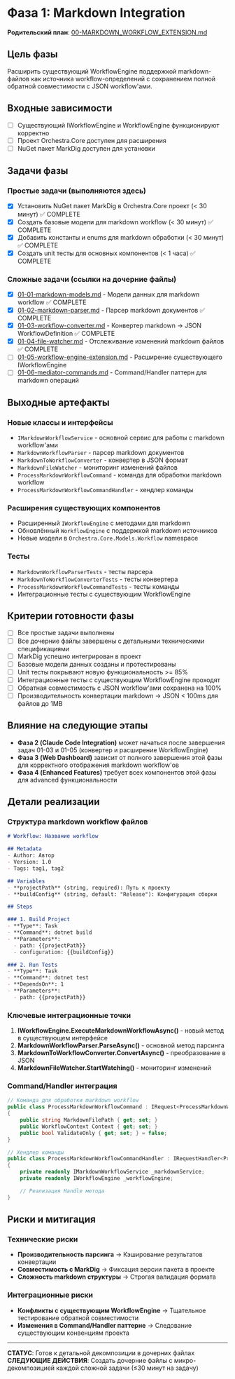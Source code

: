 # Фаза 1: Markdown Integration

**Родительский план**: [00-MARKDOWN_WORKFLOW_EXTENSION.md](../00-MARKDOWN_WORKFLOW_EXTENSION.md)

## Цель фазы
Расширить существующий WorkflowEngine поддержкой markdown-файлов как источника workflow-определений с сохранением полной обратной совместимости с JSON workflow'ами.

## Входные зависимости
- [ ] Существующий IWorkflowEngine и WorkflowEngine функционируют корректно
- [ ] Проект Orchestra.Core доступен для расширения
- [ ] NuGet пакет MarkDig доступен для установки

## Задачи фазы

### Простые задачи (выполняются здесь)
- [x] Установить NuGet пакет MarkDig в Orchestra.Core проект (< 30 минут) ✅ COMPLETE
- [x] Создать базовые модели для markdown workflow (< 30 минут) ✅ COMPLETE
- [x] Добавить константы и enums для markdown обработки (< 30 минут) ✅ COMPLETE
- [x] Создать unit тесты для основных компонентов (< 1 часа) ✅ COMPLETE

### Сложные задачи (ссылки на дочерние файлы)
- [x] [01-01-markdown-models.md](./01-Markdown-Integration/01-01-markdown-models.md) - Модели данных для markdown workflow ✅ COMPLETE
- [x] [01-02-markdown-parser.md](./01-Markdown-Integration/01-02-markdown-parser.md) - Парсер markdown документов ✅ COMPLETE
- [x] [01-03-workflow-converter.md](./01-Markdown-Integration/01-03-workflow-converter.md) - Конвертер markdown → JSON WorkflowDefinition ✅ COMPLETE
- [x] [01-04-file-watcher.md](./01-Markdown-Integration/01-04-file-watcher.md) - Отслеживание изменений markdown файлов ✅ COMPLETE
- [ ] [01-05-workflow-engine-extension.md](./01-Markdown-Integration/01-05-workflow-engine-extension.md) - Расширение существующего IWorkflowEngine
- [ ] [01-06-mediator-commands.md](./01-Markdown-Integration/01-06-mediator-commands.md) - Command/Handler паттерн для markdown операций

## Выходные артефакты

### Новые классы и интерфейсы
- `IMarkdownWorkflowService` - основной сервис для работы с markdown workflow'ами
- `MarkdownWorkflowParser` - парсер markdown документов
- `MarkdownToWorkflowConverter` - конвертер в JSON формат
- `MarkdownFileWatcher` - мониторинг изменений файлов
- `ProcessMarkdownWorkflowCommand` - команда для обработки markdown workflow
- `ProcessMarkdownWorkflowCommandHandler` - хендлер команды

### Расширения существующих компонентов
- Расширенный `IWorkflowEngine` с методами для markdown
- Обновлённый `WorkflowEngine` с поддержкой markdown источников
- Новые модели в `Orchestra.Core.Models.Workflow` namespace

### Тесты
- `MarkdownWorkflowParserTests` - тесты парсера
- `MarkdownToWorkflowConverterTests` - тесты конвертера
- `ProcessMarkdownWorkflowCommandTests` - тесты команды
- Интеграционные тесты с существующим WorkflowEngine

## Критерии готовности фазы
- [ ] Все простые задачи выполнены
- [ ] Все дочерние файлы завершены с детальными техническими спецификациями
- [ ] MarkDig успешно интегрирован в проект
- [ ] Базовые модели данных созданы и протестированы
- [ ] Unit тесты покрывают новую функциональность >= 85%
- [ ] Интеграционные тесты с существующим WorkflowEngine проходят
- [ ] Обратная совместимость с JSON workflow'ами сохранена на 100%
- [ ] Производительность конвертации markdown → JSON < 100ms для файлов до 1MB

## Влияние на следующие этапы
- **Фаза 2 (Claude Code Integration)** может начаться после завершения задач 01-03 и 01-05 (конвертер и расширение WorkflowEngine)
- **Фаза 3 (Web Dashboard)** зависит от полного завершения этой фазы для корректного отображения markdown workflow'ов
- **Фаза 4 (Enhanced Features)** требует всех компонентов этой фазы для advanced функциональности

## Детали реализации

### Структура markdown workflow файлов
```markdown
# Workflow: Название workflow

## Metadata
- Author: Автор
- Version: 1.0
- Tags: tag1, tag2

## Variables
- **projectPath** (string, required): Путь к проекту
- **buildConfig** (string, default: "Release"): Конфигурация сборки

## Steps

### 1. Build Project
- **Type**: Task
- **Command**: dotnet build
- **Parameters**:
  - path: {{projectPath}}
  - configuration: {{buildConfig}}

### 2. Run Tests
- **Type**: Task
- **Command**: dotnet test
- **DependsOn**: 1
- **Parameters**:
  - path: {{projectPath}}
```

### Ключевые интеграционные точки
1. **IWorkflowEngine.ExecuteMarkdownWorkflowAsync()** - новый метод в существующем интерфейсе
2. **MarkdownWorkflowParser.ParseAsync()** - основной метод парсинга
3. **MarkdownToWorkflowConverter.ConvertAsync()** - преобразование в JSON
4. **MarkdownFileWatcher.StartWatching()** - мониторинг изменений

### Command/Handler интеграция
```csharp
// Команда для обработки markdown workflow
public class ProcessMarkdownWorkflowCommand : IRequest<ProcessMarkdownWorkflowResult>
{
    public string MarkdownFilePath { get; set; }
    public WorkflowContext Context { get; set; }
    public bool ValidateOnly { get; set; } = false;
}

// Хендлер команды
public class ProcessMarkdownWorkflowCommandHandler : IRequestHandler<ProcessMarkdownWorkflowCommand, ProcessMarkdownWorkflowResult>
{
    private readonly IMarkdownWorkflowService _markdownService;
    private readonly IWorkflowEngine _workflowEngine;

    // Реализация Handle метода
}
```

## Риски и митигация

### Технические риски
- **Производительность парсинга** → Кэширование результатов конвертации
- **Совместимость с MarkDig** → Фиксация версии пакета в проекте
- **Сложность markdown структуры** → Строгая валидация формата

### Интеграционные риски
- **Конфликты с существующим WorkflowEngine** → Тщательное тестирование обратной совместимости
- **Изменения в Command/Handler паттерне** → Следование существующим конвенциям проекта

---

**СТАТУС**: Готов к детальной декомпозиции в дочерних файлах
**СЛЕДУЮЩИЕ ДЕЙСТВИЯ**: Создать дочерние файлы с микро-декомпозицией каждой сложной задачи (≤30 минут на задачу)